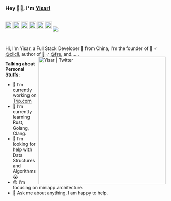 ### Hey 👋🏽, I'm [Yisar!](https://www.zhihu.com/people/132yse) 

<br/>

<a href="#shibuyayuri">
  <img align="left" alt="shibuyayuri" width="22px" src="https://cdn.jsdelivr.net/npm/simple-icons@3.1.0/icons/wechat.svg" />
</a>
<a href="#1533540012">
  <img align="left" alt="1533540012" width="22px" src="https://cdn.jsdelivr.net/npm/simple-icons@3.1.0/icons/tencentqq.svg" />
</a>
<a href="https://weibo.com/oreshura">
  <img align="left" alt="世界倒数第一公主殿下m" width="22px" src="https://cdn.jsdelivr.net/npm/simple-icons@3.1.0/icons/sinaweibo.svg" />
</a>
<a href="https://www.zhihu.com/people/132yse">
  <img align="left" alt="132yse" width="22px" src="https://cdn.jsdelivr.net/npm/simple-icons@3.1.0/icons/zhihu.svg" />
</a>
<a href="https://github.com/yisar">
  <img align="left" alt="yisar" width="22px" src="https://cdn.jsdelivr.net/npm/simple-icons@3.1.0/icons/github.svg" />
</a>
<a href="https://twitter.com/_goujuan">
  <img align="left" alt="Yisar | Twitter" width="22px" src="https://cdn.jsdelivr.net/npm/simple-icons@v3/icons/twitter.svg" />
</a>

![](https://visitor-badge.glitch.me/badge?page_id=abhisheknaiidu.abhisheknaiidu)

<br />

Hi, I'm Yisar, a Full Stack Developer 🚀 from China, I'm the founder of 🙍 ♂️ [@clicli](https://github.com/cliclitv), author of 👨 ♂️ [@fre](https://github.com/yisar/fre), and……
  <img align="right" alt="Yisar | Twitter" width="400px" src="https://media.giphy.com/media/SWoSkN6DxTszqIKEqv/giphy.gif" />
  
**Talking about Personal Stuffs:**

- 👨 I’m currently working on [Trip.com](https://www.trip.com)
- 🌱 I’m currently learning Rust, Golang, Clang.
- 🤔 I’m looking for help with Data Structures and Algorithms 😭
- 😜 I'm focusing on miniapp architecture.
- 💬 Ask me about anything, I am happy to help.

